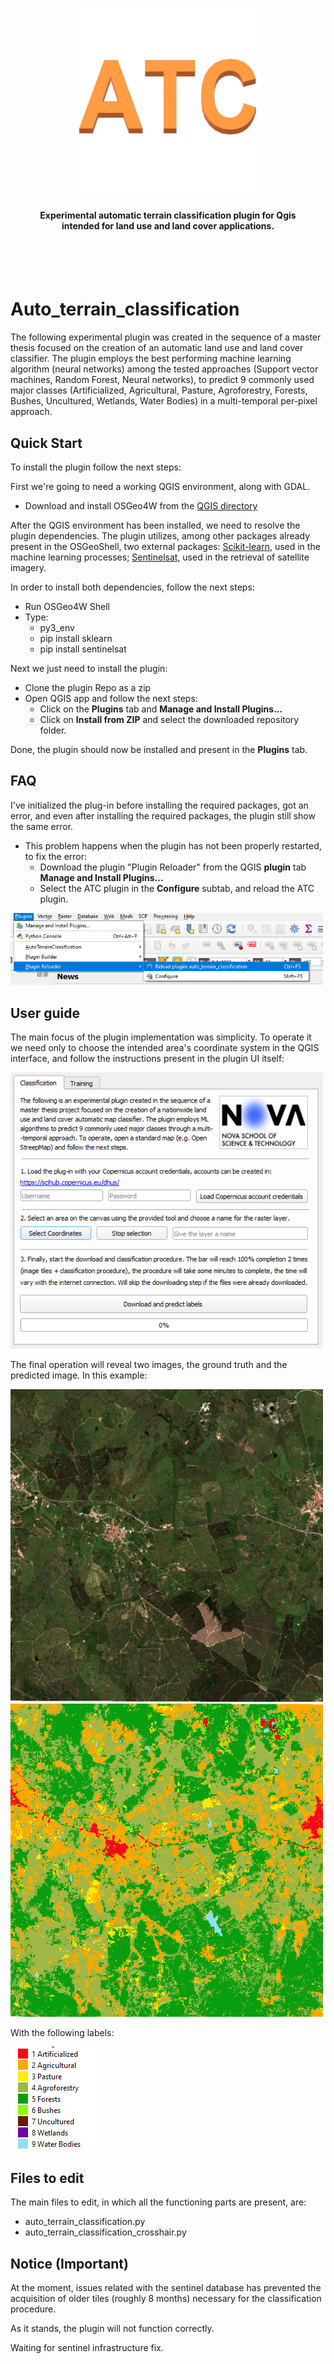 <p align="center">
    <img src="logo.png" alt="Auto_terrain_classification"/>
    <h4 align="center">Experimental automatic terrain classification plugin for Qgis<br> intended for land use and land cover applications.</h4>
</p>
<br> <br> <br>

# Auto_terrain_classification

The following experimental plugin was created in the sequence of a master thesis focused on the creation of an automatic land use and land cover classifier. The plugin employs the best performing machine learning algorithm (neural networks) among the tested approaches (Support vector machines, Random Forest, Neural networks), to predict 9 commonly used major classes (Artificialized, Agricultural, Pasture, Agroforestry, Forests, Bushes, Uncultured, Wetlands, Water Bodies) in a multi-temporal per-pixel approach.




## Quick Start
To install the plugin follow the next steps:

First we're going to need a working QGIS environment, along with GDAL.
* Download and install OSGeo4W from the [QGIS directory](https://qgis.org/en/site/forusers/download.html)

After the QGIS environment has been installed, we need to resolve the plugin dependencies.
The plugin utilizes, among other packages already present in the OSGeoShell, two external packages:
[Scikit-learn](https://scikit-learn.org/stable/), used in the machine learning processes;
[Sentinelsat](https://github.com/sentinelsat/sentinelsat), used in the retrieval of satellite imagery. 

In order to install both dependencies, follow the next steps:
* Run OSGeo4W Shell
* Type:
     * py3_env
     * pip install sklearn
     * pip install sentinelsat

Next we just need to install the plugin:
* Clone the plugin Repo as a zip
* Open QGIS app and follow the next steps:
    * Click on the **Plugins** tab and **Manage and Install Plugins...**
    * Click on **Install from ZIP** and select the downloaded repository folder.

Done, the plugin should now be installed and present in the **Plugins** tab.

## FAQ
I've initialized the plug-in before installing the required packages, got an error, and even after installing the required packages, the plugin still show the same error.
* This problem happens when the plugin has not been properly restarted, to fix the error:
    * Download the plugin "Plugin Reloader" from the QGIS **plugin** tab **Manage and Install Plugins...**
    * Select the ATC plugin in the **Configure** subtab, and reload the ATC plugin.

<p>
    <img src="tutorial_images/Plugin_reloader.PNG" alt="Plugin Reloader" width="500"/>
</p>

## User guide

The main focus of the plugin implementation was simplicity.
To operate it we need only to choose the intended area's coordinate system in the QGIS interface, and follow the instructions present in the plugin UI itself:

<p>
    <img src="tutorial_images/Plugin_tutorial_image_6.PNG" alt="Plugin UI" width="500"/>
</p>


The final operation will reveal two images, the ground truth and the predicted image.
In this example:

<p>
    <img src="tutorial_images/RW5_ground.PNG" alt="Ground Truth" width="500"/>
    <img src="tutorial_images/RW5_predict.PNG" alt="Predicted image" width="500"/>
</p>

With the following labels:

![Label](tutorial_images/Plugin_tutorial_image_7.PNG)

## Files to edit
The main files to edit, in which all the functioning parts are present, are:
* auto_terrain_classification.py
* auto_terrain_classification_crosshair.py

## Notice (Important)

At the moment, issues related with the sentinel database has prevented the acquisition of older tiles (roughly 8 months) necessary for the classification procedure. 

As it stands, the plugin will not function correctly. 

Waiting for sentinel infrastructure fix.

